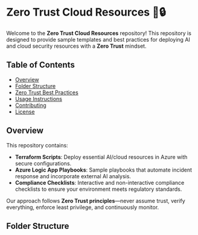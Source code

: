 # Zero Trust Cloud Resources 🚀🔒

Welcome to the **Zero Trust Cloud Resources** repository! This repository is designed to provide sample templates and best practices for deploying AI and cloud security resources with a **Zero Trust** mindset.

## Table of Contents
- [Overview](#overview)
- [Folder Structure](#folder-structure)
- [Zero Trust Best Practices](#zero-trust-best-practices)
- [Usage Instructions](#usage-instructions)
- [Contributing](#contributing)
- [License](#license)

## Overview
This repository contains:
- **Terraform Scripts**: Deploy essential AI/cloud resources in Azure with secure configurations.
- **Azure Logic App Playbooks**: Sample playbooks that automate incident response and incorporate external AI analysis.
- **Compliance Checklists**: Interactive and non-interactive compliance checklists to ensure your environment meets regulatory standards.
  
Our approach follows **Zero Trust principles**—never assume trust, verify everything, enforce least privilege, and continuously monitor.

## Folder Structure
